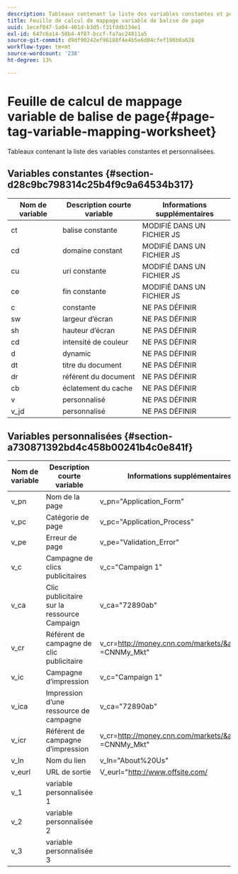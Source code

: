 ```yaml
---
description: Tableaux contenant la liste des variables constantes et personnalisées.
title: Feuille de calcul de mappage variable de balise de page
uuid: 1ecef047-5a04-401d-b3d5-f31fddb134e1
exl-id: 647c6a14-58b4-4f87-bccf-fa7ac24811a5
source-git-commit: d9df90242ef96188f4e4b5e6d04cfef196b0a628
workflow-type: tm+mt
source-wordcount: '238'
ht-degree: 13%

---
```


# Feuille de calcul de mappage variable de balise de page{#page-tag-variable-mapping-worksheet}

Tableaux contenant la liste des variables constantes et personnalisées.

## Variables constantes {#section-d28c9bc798314c25b4f9c9a64534b317}

| Nom de variable | Description courte variable | Informations supplémentaires  |
|---|---|---|
| ct | balise constante | MODIFIÉ DANS UN FICHIER JS |
| cd | domaine constant | MODIFIÉ DANS UN FICHIER JS |
| cu | uri constante | MODIFIÉ DANS UN FICHIER JS |
| ce | fin constante | MODIFIÉ DANS UN FICHIER JS |
| c | constante | NE PAS DÉFINIR |
| sw | largeur d’écran | NE PAS DÉFINIR |
| sh | hauteur d’écran | NE PAS DÉFINIR |
| cd | intensité de couleur | NE PAS DÉFINIR |
| d | dynamic | NE PAS DÉFINIR |
| dt | titre du document | NE PAS DÉFINIR |
| dr | référent du document | NE PAS DÉFINIR |
| cb | éclatement du cache | NE PAS DÉFINIR |
| v | personnalisé | NE PAS DÉFINIR |
| v_jd | personnalisé | NE PAS DÉFINIR |

## Variables personnalisées {#section-a730871392bd4c458b00241b4c0e841f}

| Nom de variable | Description courte variable | Informations supplémentaires  |
|---|---|---|
| v_pn | Nom de la page | v_pn=&quot;Application_Form&quot; |
| v_pc | Catégorie de page | v_pc=&quot;Application_Process&quot; |
| v_pe | Erreur de page | v_pe=&quot;Validation_Error&quot; |
| v_c | Campagne de clics publicitaires | v_c=&quot;Campaign 1&quot; |
| v_ca | Clic publicitaire sur la ressource Campaign | v_ca=&quot;72890ab&quot; |
| v_cr | Référent de campagne de clic publicitaire | v_cr=http://money.cnn.com/markets/&amp;v_cp =CNNMy_Mkt&quot; |
| v_ic | Campagne d’impression | v_c=&quot;Campaign 1&quot; |
| v_ica | Impression d’une ressource de campagne | v_ca=&quot;72890ab&quot; |
| v_icr | Référent de campagne d’impression | v_cr=http://money.cnn.com/markets/&amp;v_cp =CNNMy_Mkt&quot; |
| v_ln | Nom du lien | v_ln=&quot;About%20Us&quot; |
| v_eurl | URL de sortie | V_eurl=&quot;http://www.offsite.com/ |
| v_1 | variable personnalisée 1 |  |
| v_2 | variable personnalisée 2 |  |
| v_3 | variable personnalisée 3 |  |
